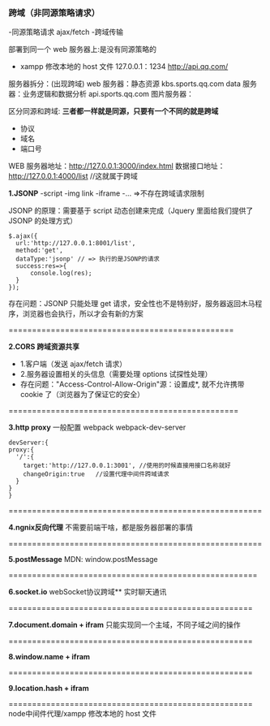 <!--
 * @Author: your name
 * @Date: 2020-09-15 08:18:37
 * @LastEditTime: 2020-09-15 08:49:09
 * @LastEditors: Please set LastEditors
 * @Description: In User Settings Edit
 * @FilePath: \demo\全栈开发涵盖知识点\客户端和服务端信息交互模型\前端跨域公开课1.md
-->

### 跨域（非同源策略请求）

-同源策略请求 ajax/fetch -跨域传输

部署到同一个 web 服务器上:是没有同源策略的

- xampp 修改本地的 host 文件
  127.0.0.1：1234 http://api.qq.com/

服务器拆分：(出现跨域)
web 服务器：静态资源 kbs.sports.qq.com
data 服务器：业务逻辑和数据分析 api.sports.qq.com
图片服务器：

区分同源和跨域:
**三者都一样就是同源，只要有一个不同的就是跨域**

- 协议
- 域名
- 端口号

WEB 服务器地址：http://127.0.0.1:3000/index.html
数据接口地址：http://127.0.0.1:4000/list //这就属于跨域

<!-- =======================跨域解决方案==================================== -->

**1.JSONP**
-script
-img
link
-iframe
-...
=>不存在跨域请求限制

JSONP 的原理：需要基于 script 动态创建来完成（Jquery 里面给我们提供了 JSONP 的处理方式）

```
$.ajax({
  url:'http://127.0.0.1:8001/list',
  method:'get',
  dataType:'jsonp' // => 执行的是JSONP的请求
  success:res=>{
      console.log(res);
  }
});
```

存在问题：JSONP 只能处理 get 请求，安全性也不是特别好，服务器返回木马程序，浏览器也会执行，所以才会有新的方案

================================================

**2.CORS 跨域资源共享**

- 1.客户端（发送 ajax/fetch 请求）
- 2.服务器设置相关的头信息（需要处理 options 试探性处理）
- 存在问题："Access-Control-Allow-Origin"源：设置成\*, 就不允许携带 cookie 了（浏览器为了保证它的安全）

=================================================

**3.http proxy**
一般配置 webpack webpack-dev-server

```
devServer:{
proxy:{
  '/':{
    target:'http://127.0.0.1:3001', //使用的时候直接用接口名称就好
    changeOrigin:true   //设置代理中间件跨域请求
  }
}
}

```

======================================================

**4.ngnix反向代理**
不需要前端干啥，都是服务器部署的事情

======================================================

**5.postMessage**
MDN: window.postMessage

=====================================================

**6.socket.io**
webSocket协议跨域**
实时聊天通讯

====================================================

**7.document.domain + ifram**
只能实现同一个主域，不同子域之间的操作


====================================================

**8.window.name + ifram**


====================================================

**9.location.hash + ifram**


====================================================
 node中间件代理/xampp 修改本地的 host 文件

